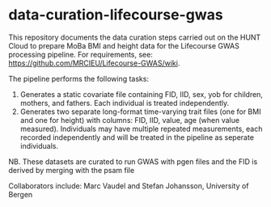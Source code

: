 # data-curation-lifecourse-gwas

This repository documents the data curation steps carried out on the HUNT Cloud to prepare MoBa BMI and height data for the Lifecourse GWAS processing pipeline. For requirements, see: https://github.com/MRCIEU/Lifecourse-GWAS/wiki.

The pipeline performs the following tasks:

1. Generates a static covariate file containing FID, IID, sex, yob for children, mothers, and fathers. Each individual is treated independently.
2. Generates two separate long-format time-varying trait files (one for BMI and one for height) with columns: FID, IID, value, age (when value measured). Individuals may have multiple repeated measurements, each recorded independently and will be treated in the pipeline as seperate individuals.

NB. These datasets are curated to run GWAS with pgen files and the FID is derived by merging with the psam file 

Collaborators include: Marc Vaudel and Stefan Johansson, University of Bergen
